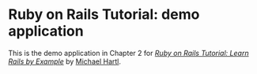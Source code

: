# Ruby on Rails Tutorial: demo application
This is the demo application in Chapter 2 for
[*Ruby on Rails Tutorial: Learn Rails by Example*](http://railstutorial.org/)
by [Michael Hartl](http://michaelhartl.com/).